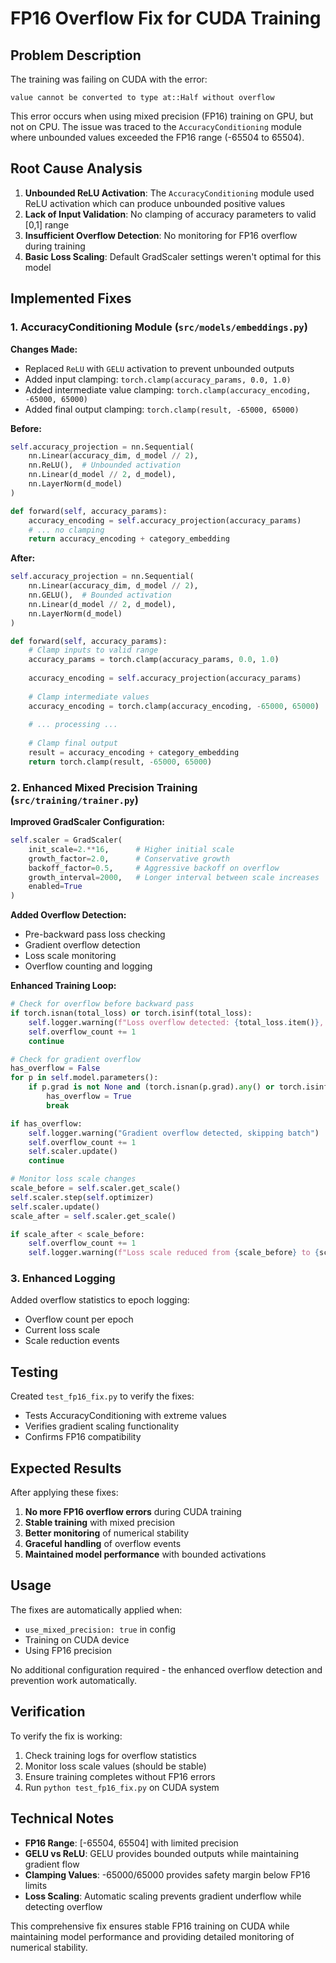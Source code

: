 # FP16 Overflow Fix for CUDA Training

## Problem Description

The training was failing on CUDA with the error:
```
value cannot be converted to type at::Half without overflow
```

This error occurs when using mixed precision (FP16) training on GPU, but not on CPU. The issue was traced to the `AccuracyConditioning` module where unbounded values exceeded the FP16 range (-65504 to 65504).

## Root Cause Analysis

1. **Unbounded ReLU Activation**: The `AccuracyConditioning` module used ReLU activation which can produce unbounded positive values
2. **Lack of Input Validation**: No clamping of accuracy parameters to valid [0,1] range
3. **Insufficient Overflow Detection**: No monitoring for FP16 overflow during training
4. **Basic Loss Scaling**: Default GradScaler settings weren't optimal for this model

## Implemented Fixes

### 1. AccuracyConditioning Module (`src/models/embeddings.py`)

**Changes Made:**
- Replaced `ReLU` with `GELU` activation to prevent unbounded outputs
- Added input clamping: `torch.clamp(accuracy_params, 0.0, 1.0)`
- Added intermediate value clamping: `torch.clamp(accuracy_encoding, -65000, 65000)`
- Added final output clamping: `torch.clamp(result, -65000, 65000)`

**Before:**
```python
self.accuracy_projection = nn.Sequential(
    nn.Linear(accuracy_dim, d_model // 2),
    nn.ReLU(),  # Unbounded activation
    nn.Linear(d_model // 2, d_model),
    nn.LayerNorm(d_model)
)

def forward(self, accuracy_params):
    accuracy_encoding = self.accuracy_projection(accuracy_params)
    # ... no clamping
    return accuracy_encoding + category_embedding
```

**After:**
```python
self.accuracy_projection = nn.Sequential(
    nn.Linear(accuracy_dim, d_model // 2),
    nn.GELU(),  # Bounded activation
    nn.Linear(d_model // 2, d_model),
    nn.LayerNorm(d_model)
)

def forward(self, accuracy_params):
    # Clamp inputs to valid range
    accuracy_params = torch.clamp(accuracy_params, 0.0, 1.0)
    
    accuracy_encoding = self.accuracy_projection(accuracy_params)
    
    # Clamp intermediate values
    accuracy_encoding = torch.clamp(accuracy_encoding, -65000, 65000)
    
    # ... processing ...
    
    # Clamp final output
    result = accuracy_encoding + category_embedding
    return torch.clamp(result, -65000, 65000)
```

### 2. Enhanced Mixed Precision Training (`src/training/trainer.py`)

**Improved GradScaler Configuration:**
```python
self.scaler = GradScaler(
    init_scale=2.**16,      # Higher initial scale
    growth_factor=2.0,      # Conservative growth
    backoff_factor=0.5,     # Aggressive backoff on overflow
    growth_interval=2000,   # Longer interval between scale increases
    enabled=True
)
```

**Added Overflow Detection:**
- Pre-backward pass loss checking
- Gradient overflow detection
- Loss scale monitoring
- Overflow counting and logging

**Enhanced Training Loop:**
```python
# Check for overflow before backward pass
if torch.isnan(total_loss) or torch.isinf(total_loss):
    self.logger.warning(f"Loss overflow detected: {total_loss.item()}, skipping batch")
    self.overflow_count += 1
    continue

# Check for gradient overflow
has_overflow = False
for p in self.model.parameters():
    if p.grad is not None and (torch.isnan(p.grad).any() or torch.isinf(p.grad).any()):
        has_overflow = True
        break

if has_overflow:
    self.logger.warning("Gradient overflow detected, skipping batch")
    self.overflow_count += 1
    self.scaler.update()
    continue

# Monitor loss scale changes
scale_before = self.scaler.get_scale()
self.scaler.step(self.optimizer)
self.scaler.update()
scale_after = self.scaler.get_scale()

if scale_after < scale_before:
    self.overflow_count += 1
    self.logger.warning(f"Loss scale reduced from {scale_before} to {scale_after} due to overflow")
```

### 3. Enhanced Logging

Added overflow statistics to epoch logging:
- Overflow count per epoch
- Current loss scale
- Scale reduction events

## Testing

Created `test_fp16_fix.py` to verify the fixes:
- Tests AccuracyConditioning with extreme values
- Verifies gradient scaling functionality
- Confirms FP16 compatibility

## Expected Results

After applying these fixes:
1. **No more FP16 overflow errors** during CUDA training
2. **Stable training** with mixed precision
3. **Better monitoring** of numerical stability
4. **Graceful handling** of overflow events
5. **Maintained model performance** with bounded activations

## Usage

The fixes are automatically applied when:
- `use_mixed_precision: true` in config
- Training on CUDA device
- Using FP16 precision

No additional configuration required - the enhanced overflow detection and prevention work automatically.

## Verification

To verify the fix is working:
1. Check training logs for overflow statistics
2. Monitor loss scale values (should be stable)
3. Ensure training completes without FP16 errors
4. Run `python test_fp16_fix.py` on CUDA system

## Technical Notes

- **FP16 Range**: [-65504, 65504] with limited precision
- **GELU vs ReLU**: GELU provides bounded outputs while maintaining gradient flow
- **Clamping Values**: -65000/65000 provides safety margin below FP16 limits
- **Loss Scaling**: Automatic scaling prevents gradient underflow while detecting overflow

This comprehensive fix ensures stable FP16 training on CUDA while maintaining model performance and providing detailed monitoring of numerical stability.
